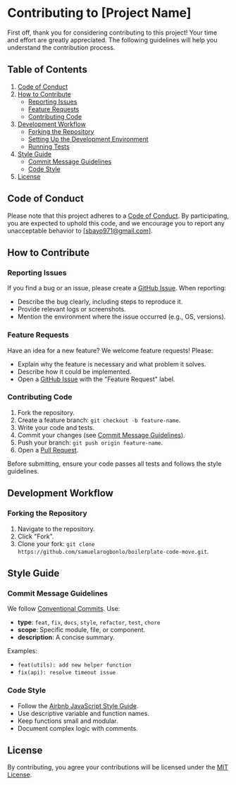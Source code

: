# Contributing to [Project Name]

First off, thank you for considering contributing to this project! Your time and effort are greatly appreciated. The following guidelines will help you understand the contribution process.

## Table of Contents
1. [Code of Conduct](#code-of-conduct)
2. [How to Contribute](#how-to-contribute)
   - [Reporting Issues](#reporting-issues)
   - [Feature Requests](#feature-requests)
   - [Contributing Code](#contributing-code)
3. [Development Workflow](#development-workflow)
   - [Forking the Repository](#forking-the-repository)
   - [Setting Up the Development Environment](#setting-up-the-development-environment)
   - [Running Tests](#running-tests)
4. [Style Guide](#style-guide)
   - [Commit Message Guidelines](#commit-message-guidelines)
   - [Code Style](#code-style)
5. [License](#license)

## Code of Conduct
Please note that this project adheres to a [Code of Conduct](link-to-code-of-conduct). By participating, you are expected to uphold this code, and we encourage you to report any unacceptable behavior to [sbayo971@gmail.com].

## How to Contribute

### Reporting Issues
If you find a bug or an issue, please create a [GitHub Issue](link-to-issues). When reporting:
- Describe the bug clearly, including steps to reproduce it.
- Provide relevant logs or screenshots.
- Mention the environment where the issue occurred (e.g., OS, versions).

### Feature Requests
Have an idea for a new feature? We welcome feature requests! Please:
- Explain why the feature is necessary and what problem it solves.
- Describe how it could be implemented.
- Open a [GitHub Issue](link-to-issues) with the "Feature Request" label.

### Contributing Code
1. Fork the repository.
2. Create a feature branch: `git checkout -b feature-name`.
3. Write your code and tests.
4. Commit your changes (see [Commit Message Guidelines](#commit-message-guidelines)).
5. Push your branch: `git push origin feature-name`.
6. Open a [Pull Request](link-to-pull-requests).

Before submitting, ensure your code passes all tests and follows the style guidelines.

## Development Workflow

### Forking the Repository
1. Navigate to the repository.
2. Click "Fork".
3. Clone your fork: `git clone https://github.com/samuelarogbonlo/boilerplate-code-move.git`.

## Style Guide

### Commit Message Guidelines
We follow [Conventional Commits](https://www.conventionalcommits.org/). Use:
- **type**: `feat`, `fix`, `docs`, `style`, `refactor`, `test`, `chore`
- **scope**: Specific module, file, or component.
- **description**: A concise summary.

Examples:
- `feat(utils): add new helper function`
- `fix(api): resolve timeout issue`

### Code Style
- Follow the [Airbnb JavaScript Style Guide](https://github.com/airbnb/javascript).
- Use descriptive variable and function names.
- Keep functions small and modular.
- Document complex logic with comments.

## License
By contributing, you agree your contributions will be licensed under the [MIT License](link-to-license).
